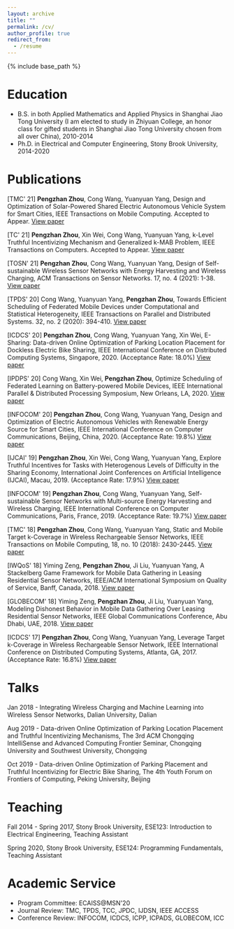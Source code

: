 ```yaml
---
layout: archive
title: ""
permalink: /cv/
author_profile: true
redirect_from:
  - /resume
---
```


{% include base_path %}

Education
======
* B.S. in both Applied Mathematics and Applied Physics in Shanghai Jiao Tong University (I am elected to study in Zhiyuan College, an honor class for gifted students in Shanghai Jiao Tong University chosen from all over China), 2010-2014
* Ph.D. in Electrical and Computer Engineering, Stony Brook University, 2014-2020



Publications
======
[TMC' 21] **Pengzhan Zhou**, Cong Wang, Yuanyuan Yang, Design and Optimization of Solar-Powered Shared Electric Autonomous Vehicle System for Smart Cities, IEEE Transactions on Mobile Computing. Accepted to Appear. [View paper](https://github.com/colinzpz/colinzpz.github.io/blob/master/files/tmc21.pdf)

[TC' 21] **Pengzhan Zhou**, Xin Wei, Cong Wang, Yuanyuan Yang, k-Level Truthful Incentivizing Mechanism and Generalized k-MAB Problem, IEEE Transactions on Computers. Accepted to Appear. [View paper](https://github.com/colinzpz/colinzpz.github.io/blob/master/files/tc21.pdf)

[TOSN' 21] **Pengzhan Zhou**, Cong Wang, Yuanyuan Yang, Design of Self-sustainable Wireless Sensor Networks with Energy Harvesting and Wireless Charging, ACM Transactions on Sensor Networks. 17, no. 4 (2021): 1-38. [View paper](https://github.com/colinzpz/colinzpz.github.io/blob/master/files/tosn21.pdf)

[TPDS' 20] Cong Wang, Yuanyuan Yang, **Pengzhan Zhou**, Towards Efficient Scheduling of Federated Mobile Devices under Computational and Statistical Heterogeneity, IEEE Transactions on Parallel and Distributed Systems. 32, no. 2 (2020): 394-410. [View paper](https://arxiv.org/abs/2005.12326)

[ICDCS' 20] **Pengzhan Zhou**, Cong Wang, Yuanyuan Yang, Xin Wei, E-Sharing: Data-driven Online Optimization of Parking Location Placement for Dockless Electric Bike Sharing, IEEE International Conference on Distributed Computing Systems, Singapore, 2020. (Acceptance Rate: 18.0%) [View paper](https://github.com/colinzpz/colinzpz.github.io/blob/master/files/icdcs20.pdf)

[IPDPS' 20] Cong Wang, Xin Wei, **Pengzhan Zhou**, Optimize Scheduling of Federated Learning on Battery-powered Mobile Devices, IEEE International Parallel & Distributed Processing Symposium, New Orleans, LA, 2020. [View paper](https://par.nsf.gov/servlets/purl/10211639)

[INFOCOM' 20] **Pengzhan Zhou**, Cong Wang, Yuanyuan Yang, Design and Optimization of Electric Autonomous Vehicles with Renewable Energy Source for Smart Cities, IEEE International Conference on Computer Communications, Beijing, China, 2020. (Acceptance Rate: 19.8%) [View paper](https://github.com/colinzpz/colinzpz.github.io/blob/master/files/infocom20.pdf)

[IJCAI' 19] **Pengzhan Zhou**, Xin Wei, Cong Wang, Yuanyuan Yang, Explore Truthful Incentives for Tasks with Heterogenous Levels of Difficulty in the Sharing Economy, International Joint Conferences on Artificial Intelligence (IJCAI), Macau, 2019. (Acceptance Rate: 17.9%) [View paper](https://www.ijcai.org/proceedings/2019/0094.pdf)

[INFOCOM' 19] **Pengzhan Zhou**, Cong Wang, Yuanyuan Yang, Self-sustainable Sensor Networks with Multi-source Energy Harvesting and Wireless Charging, IEEE International Conference on Computer Communications, Paris, France, 2019. (Acceptance Rate: 19.7%) [View paper](https://github.com/colinzpz/colinzpz.github.io/blob/master/files/infocom19.pdf)

[TMC' 18] **Pengzhan Zhou**, Cong Wang, Yuanyuan Yang, Static and Mobile Target k-Coverage in Wireless Rechargeable Sensor Networks, IEEE Transactions on Mobile Computing, 18, no. 10 (2018): 2430-2445. [View paper](https://github.com/colinzpz/colinzpz.github.io/blob/master/files/tmc18.pdf)

[IWQoS' 18] Yiming Zeng, **Pengzhan Zhou**, Ji Liu, Yuanyuan Yang, A Stackelberg Game Framework for Mobile Data Gathering in Leasing Residential Sensor Networks,  IEEE/ACM International Symposium on Quality of Service, Banff, Canada, 2018. [View paper](http://iwqos2018.ieee-iwqos.org/files/2018/05/A_Stackelberg_Game_Framework.pdf)

[GLOBECOM' 18] Yiming Zeng, **Pengzhan Zhou**, Ji Liu, Yuanyuan Yang, Modeling Dishonest Behavior in Mobile Data Gathering Over Leasing Residential Sensor Networks, IEEE Global Communications Conference, Abu Dhabi, UAE, 2018. [View paper](https://ieeexplore.ieee.org/stamp/stamp.jsp?arnumber=8647506)

[ICDCS' 17] **Pengzhan Zhou**, Cong Wang, Yuanyuan Yang, Leverage Target k-Coverage in Wireless Rechargeable Sensor Network, IEEE International Conference on Distributed Computing Systems, Atlanta, GA, 2017. (Acceptance Rate: 16.8%) [View paper](https://github.com/colinzpz/colinzpz.github.io/blob/master/files/icdcs17.pdf)


  
Talks
======
Jan 2018 - Integrating Wireless Charging and Machine Learning into Wireless Sensor Networks,  Dalian University, Dalian

Aug 2019 - Data-driven Online Optimization of Parking Location Placement and Truthful Incentivizing Mechanisms, The 3rd ACM Chongqing IntelliSense and Advanced Computing Frontier Seminar, Chongqing University and Southwest University, Chongqing

Oct 2019 - Data-driven Online Optimization of Parking Placement and Truthful Incentivizing for Electric Bike Sharing, The 4th Youth Forum on Frontiers of Computing, Peking University, Beijing

  
Teaching
======
Fall 2014 - Spring 2017, Stony Brook University, ESE123: Introduction to Electrical Engineering, Teaching Assistant

Spring 2020, Stony Brook University, ESE124: Programming Fundamentals, Teaching Assistant

  
Academic Service
======
* Program Committee: ECAISS@MSN'20
* Journal Review: TMC, TPDS, TCC, JPDC, IJDSN, IEEE ACCESS
* Conference Review: INFOCOM, ICDCS, ICPP, ICPADS, GLOBECOM, ICC
